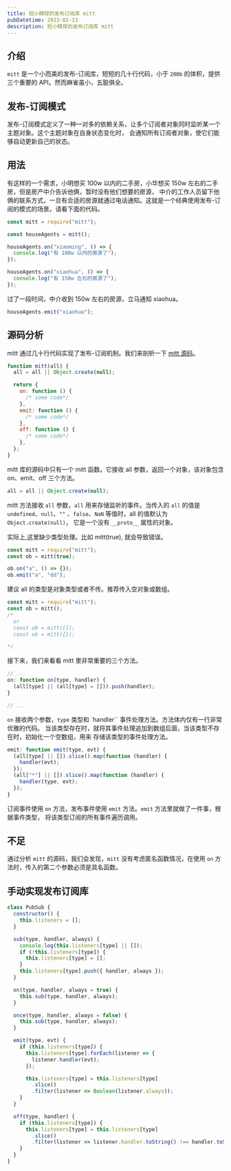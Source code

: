 ```yaml
---
title: 短小精悍的发布订阅库 mitt
pubDatetime: 2023-02-13
description: 短小精悍的发布订阅库 mitt
---
```


## 介绍

`mitt` 是一个小而美的发布-订阅库，短短的几十行代码，小于 `200b` 的体积，提供三个重要的 API。然而麻雀虽小，五脏俱全。

## 发布-订阅模式

发布-订阅模式定义了一种一对多的依赖关系，让多个订阅者对象同时监听某一个主题对象。这个主题对象在自身状态变化时，
会通知所有订阅者对象，使它们能够自动更新自己的状态。

## 用法

有这样的一个需求，小明想买 100w 以内的二手房，小华想买 150w 左右的二手房，但是房产中介告诉他俩，暂时没有他们想要的房源，
中介的工作人员留下他俩的联系方式，一旦有合适的房源就通过电话通知。这就是一个经典使用发布-订阅的模式的场景。请看下面的代码。

```js
const mitt = require("mitt");

const houseAgents = mitt();

houseAgents.on("xiaoming", () => {
  console.log("有 100w 以内的房源了");
});

houseAgents.on("xiaohua", () => {
  console.log("有 150w 左右的房源了");
});
```

过了一段时间，中介收到 150w 左右的房源，立马通知 xiaohua。

```js
houseAgents.emit("xiaohua");
```

## 源码分析

mitt 通过几十行代码实现了发布-订阅机制。我们来剖析一下 [mitt 源码](https://github.com/developit/mitt/blob/master/src/index.js)。

```js
function mitt(all) {
  all = all || Object.create(null);

  return {
    on: function () {
      /* some code*/
    },
    emit: function () {
      /* some code*/
    },
    off: function () {
      /* some code*/
    },
  };
}
```

mitt 库的源码中只有一个 mitt 函数。它接收 all 参数，返回一个对象，该对象包含 on、emit、off 三个方法。

```js
all = all || Object.create(null);
```

mitt 方法接收 `all` 参数，`all` 用来存储监听的事件。当传入的 `all` 的值是 `undefined`、`null`、`""`
、`false`、`NaN` 等值时，all 的值默认为 `Object.create(null)`， 它是一个没有 `__proto__` 属性的对象。

实际上,这里缺少类型处理。比如 mitt(true), 就会导致错误。

```js
const mitt = require("mitt");
const ob = mitt(true);

ob.on("a", () => {});
ob.emit("a", "dd");
```

建议 all 的类型是对象类型或者不传。推荐传入空对象或数组。

```js
const mitt = require("mitt");
const ob = mitt();
/* 
  or
  const ob = mitt([]);
  const ob = mitt({});

*/
```

接下来，我们来看看 mitt 里非常重要的三个方法。

```js
// ...
on: function on(type, handler) {
  (all[type] || (all[type] = [])).push(handler);
}

// ...
```

`on` 接收两个参数，`type` 类型和 `handler`` 事件处理方法。方法体内仅有一行非常优雅的代码。
当该类型存在时，就将其事件处理追加到数组后面，当该类型不存在时，初始化一个空数组，用来
存储该类型的事件处理方法。

```js
emit: function emit(type, evt) {
  (all[type] || []).slice().map(function (handler) {
    handler(evt);
  });
  (all["*"] || []).slice().map(function (handler) {
    handler(type, evt);
  });
}
```

订阅事件使用 `on` 方法，发布事件使用 `emit` 方法。`emit` 方法里就做了一件事，根据事件类型，
将该类型订阅的所有事件遍历调用。

## 不足

通过分析 `mitt` 的源码，我们会发现，`mitt` 没有考虑匿名函数情况，在使用 `on` 方法时，传入的第二个参数必须是具名函数。

## 手动实现发布订阅库

```js
class PubSub {
  constructor() {
    this.listeners = [];
  }

  sub(type, handler, always) {
    console.log(this.listeners[type] || []);
    if (!this.listeners[type]) {
      this.listeners[type] = [];
    }
    this.listeners[type].push({ handler, always });
  }

  on(type, handler, always = true) {
    this.sub(type, handler, always);
  }

  once(type, handler, always = false) {
    this.sub(type, handler, always);
  }

  emit(type, evt) {
    if (this.listeners[type]) {
      this.listeners[type].forEach(listener => {
        listener.handler(evt);
      });

      this.listeners[type] = this.listeners[type]
        .slice()
        .filter(listener => Boolean(listener.always));
    }
  }

  off(type, handler) {
    if (this.listeners[type]) {
      this.listeners[type] = this.listeners[type]
        .slice()
        .filter(listener => listener.handler.toString() !== handler.toString());
    }
  }
}
```
